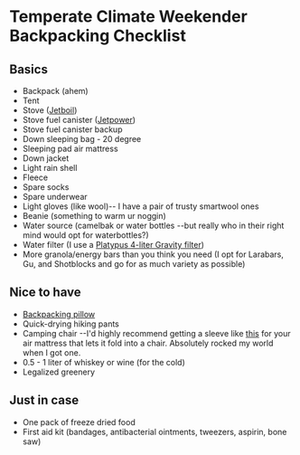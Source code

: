 # Temperate Climate Weekender Backpacking Checklist

## Basics
* Backpack (ahem)
* Tent
* Stove ([Jetboil](https://jetboil.johnsonoutdoors.com/stoves-systems/flash-cooking-system))
* Stove fuel canister ([Jetpower](https://www.academy.com/shop/pdp/jetboil-jetpower-isobutane-propane-fuel-canister)) 
* Stove fuel canister backup
* Down sleeping bag - 20 degree
* Sleeping pad air mattress
* Down jacket
* Light rain shell 
* Fleece
* Spare socks
* Spare underwear
* Light gloves (like wool)-- I have a pair of trusty smartwool ones
* Beanie (something to warm ur noggin)
* Water source (camelbak or water bottles --but really who in their right mind would opt for waterbottles?)
* Water filter (I use a [Platypus 4-liter Gravity filter](https://www.rei.com/product/866422/platypus-gravityworks-water-filter-system-4-liter))
* More granola/energy bars than you think you need (I opt for Larabars, Gu, and Shotblocks and go for as much variety as possible)

## Nice to have
* [Backpacking pillow](https://www.nemoequipment.com/product/fillo/)
* Quick-drying hiking pants
* Camping chair --I'd highly recommend getting a sleeve like [this](http://www.exped.com/norway/en/product-category/mats/chair-kit-m) for your air mattress that lets it fold into a chair. Absolutely rocked my world when I got one.
* 0.5 - 1 liter of whiskey or wine (for the cold)
* Legalized greenery

## Just in case
* One pack of freeze dried food
* First aid kit (bandages, antibacterial ointments, tweezers, aspirin, bone saw)

